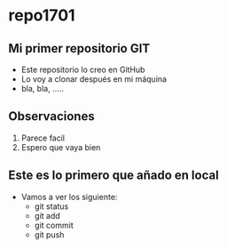 # repo1701

## Mi primer repositorio GIT
- Este repositorio lo creo en GitHub
- Lo voy a clonar después en mi máquina
- bla, bla, .....

## Observaciones
1. Parece facil
2. Espero que vaya bien

## Este es lo primero que añado en local
- Vamos a ver los siguiente:
	- git status
	- git add 
	- git commit 
	- git push